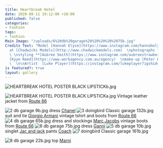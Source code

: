 ```yaml
---
title: Heartbreak Hotel
date: 2020-08-11 19:12:00 +10:00
published: false
categories:
- Fashion
tags:
- fashion
Main Image: "/uploads/6%20db%20garage%20%20%20%20%2075b.jpg"
Credits Text: "Model [Hannah Elyse](https://www.instagram.com/hannahelyseofficial/?hl=en)
  at [Chadwicks Models](http://www.chadwickmodels.com)  \nphotographs **[Max Doyle](https://www.instagram.com/maxdoyle_photographer/)**
  \ \nstyling **[Aubree Smith](https://www.instagram.com/aubreestrawberry/)**  \nHairstylist
  [Kyye Reed](https://www.workagency.com.au/agency)  \nmake-up [Peter Beard](https://artist-group.net)
  \  \n\nArtist  [Luke Player](https://instagram.com/lukeplayer?igshid=1dl15mf7654j2)"
is featured?: true
layout: gallery
---
```


![HEARTBREAK HOTEL POSTER BLACK LIPSTICKb.jpg](/uploads/HEARTBREAK%20HOTEL%20POSTER%20BLACK%20LIPSTICKb.jpg)

![HEARTBREAK HOTEL POSTER BLACK LIPSTICKa.jpg](/uploads/HEARTBREAK%20HOTEL%20POSTER%20BLACK%20LIPSTICKa.jpg)
Vintage leather jacket from
[Route 66](https://route66.com.au)

![2 db garage     9b.jpg](/uploads/2%20db%20garage%20%20%20%20%209b.jpg)
dress [Chanel](https://www.chanel.com/au/) 
![3 doingbird Classic garage 132b.jpg](/uploads/3%20doingbird%20Classic%20garage%20132b.jpg)
suit and tie [Giorgio Armani](https://www.armani.com/au/armanicom/unisex/giorgio-armani/cross_section?gclid=EAIaIQobChMImOKOqeeg6wIVC38rCh1NPA8aEAAYASAAEgLMrPD_BwE&gclsrc=aw.ds&tp=124774) 
vintage tshirt and boots from [Route 66](https://route66.com.au)
![4 db garage     65b.jpg](/uploads/4%20db%20garage%20%20%20%20%2065b.jpg)
dress and stockings [Marc Jacobs](https://www.marcjacobs.com) 
vintage boots from
[Route 66](https://route66.com.au)
![6 db garage     75b.jpg](/uploads/6%20db%20garage%20%20%20%20%2075b.jpg)
dress [Ganni](https://www.ganni.com/en-au/sale/?gclid=EAIaIQobChMI-ZrYv-ag6wIVFSQrCh1FIQKLEAAYASAAEgJtA_D_BwE) 
![5 db garage    10b.jpg](/uploads/5%20db%20garage%20%20%20%2010b.jpg)
singlet [Jac and jack](https://jacandjack.com/?gclid=EAIaIQobChMIspXc9Oag6wIV1SMrCh3guQMvEAAYASAAEgIa5vD_BwE) 
pants [Coach](https://coachaustralia.com/?gclid=EAIaIQobChMIqtz1hueg6wIVj30rCh0uTwwSEAAYASAAEgLn8_D_BwE) 
![7 doingbird Classic garage 161b.jpg](/uploads/7%20doingbird%20Classic%20garage%20161b.jpg)

![8 db garage     22b.jpg](/uploads/8%20db%20garage%20%20%20%20%2022b.jpg)
top [Marni](https://www.marni.com/countries/index)